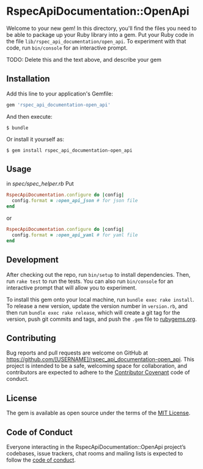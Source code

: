 # RspecApiDocumentation::OpenApi

Welcome to your new gem! In this directory, you'll find the files you need to be able to package up your Ruby library into a gem. Put your Ruby code in the file `lib/rspec_api_documentation/open_api`. To experiment with that code, run `bin/console` for an interactive prompt.

TODO: Delete this and the text above, and describe your gem

## Installation

Add this line to your application's Gemfile:

```ruby
gem 'rspec_api_documentation-open_api'
```

And then execute:

    $ bundle

Or install it yourself as:

    $ gem install rspec_api_documentation-open_api

## Usage

in *spec/spec_helper.rb* Put
```rb
RspecApiDocumentation.configure do |config|
  config.format = :open_api_json # for json file
end
```
or
```rb
RspecApiDocumentation.configure do |config|
  config.format = :open_api_yaml # for yaml file
end
```

## Development

After checking out the repo, run `bin/setup` to install dependencies. Then, run `rake test` to run the tests. You can also run `bin/console` for an interactive prompt that will allow you to experiment.

To install this gem onto your local machine, run `bundle exec rake install`. To release a new version, update the version number in `version.rb`, and then run `bundle exec rake release`, which will create a git tag for the version, push git commits and tags, and push the `.gem` file to [rubygems.org](https://rubygems.org).

## Contributing

Bug reports and pull requests are welcome on GitHub at https://github.com/[USERNAME]/rspec_api_documentation-open_api. This project is intended to be a safe, welcoming space for collaboration, and contributors are expected to adhere to the [Contributor Covenant](http://contributor-covenant.org) code of conduct.

## License

The gem is available as open source under the terms of the [MIT License](https://opensource.org/licenses/MIT).

## Code of Conduct

Everyone interacting in the RspecApiDocumentation::OpenApi project’s codebases, issue trackers, chat rooms and mailing lists is expected to follow the [code of conduct](https://github.com/[USERNAME]/rspec_api_documentation-open_api/blob/master/CODE_OF_CONDUCT.md).
